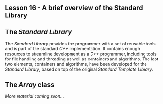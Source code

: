 ## Lesson 16 - A brief overview of the Standard Library

## The _Standard Library_

The _Standard Library_ provides the programmer with a set of reusable tools and is part of the standard _C++_ implementation. It contains enough resources to streamline development as a _C++_ programmer, including tools for file handling and threading as well as containers and algorithms. The last two elements, containers and algorithms, have been developed for the _Standard Library_, based on top of the original _Standard Template Library_.

## The _Array_ class

_More material coming soon..._
